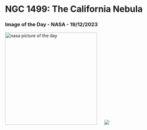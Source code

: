 # NGC 1499: The California Nebula
### Image of the Day - NASA - 19/12/2023
<img src="https://apod.nasa.gov/apod/image/2312/CalNeb_Powell_960.jpg" alt="nasa picture of the day" width="300"/>&nbsp; &nbsp; &nbsp; <img src="https://github-readme-streak-stats.herokuapp.com/?user=tempo-riz&theme=onedark" >



  
